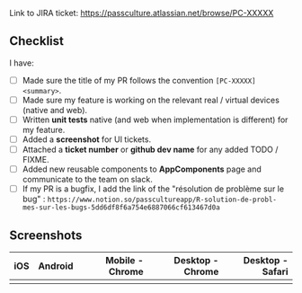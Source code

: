 Link to JIRA ticket: https://passculture.atlassian.net/browse/PC-XXXXX

## Checklist

I have:

- [ ] Made sure the title of my PR follows the convention `[PC-XXXXX] <summary>`.
- [ ] Made sure my feature is working on the relevant real / virtual devices (native and web).
- [ ] Written **unit tests** native (and web when implementation is different) for my feature.
- [ ] Added a **screenshot** for UI tickets.
- [ ] Attached a **ticket number** or **github dev name** for any added TODO / FIXME.
- [ ] Added new reusable components to **AppComponents** page and communicate to the team on slack.
- [ ] If my PR is a bugfix, I add the link of the "résolution de problème sur le bug" : `https://www.notion.so/passcultureapp/R-solution-de-probl-mes-sur-les-bugs-5dd6df8f6a754e6887066cf613467d0a`

## Screenshots

| iOS | Android | Mobile - Chrome | Desktop - Chrome | Desktop - Safari |
| --: | ------: | --------------: | ---------------: | ---------------: |
|     |         |                 |                  |                  |

